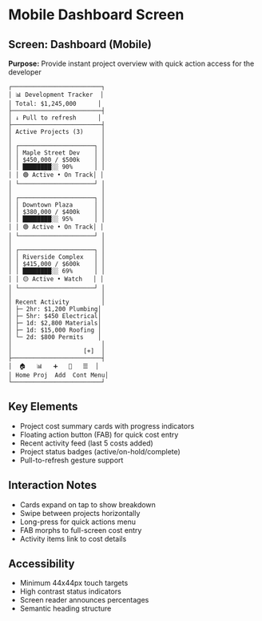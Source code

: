 # Mobile Dashboard Screen

## Screen: Dashboard (Mobile)
**Purpose:** Provide instant project overview with quick action access for the developer

```
┌─────────────────────────┐
│ 📊 Development Tracker  │
│ Total: $1,245,000      │
├─────────────────────────┤
│ ↓ Pull to refresh      │
├─────────────────────────┤
│ Active Projects (3)     │
│                         │
│ ┌─────────────────────┐ │
│ │ Maple Street Dev    │ │
│ │ $450,000 / $500k    │ │
│ │ ████████░░ 90%      │ │
│ │ 🟢 Active • On Track│ │
│ └─────────────────────┘ │
│                         │
│ ┌─────────────────────┐ │
│ │ Downtown Plaza      │ │
│ │ $380,000 / $400k    │ │
│ │ ████████░░ 95%      │ │
│ │ 🟢 Active • On Track│ │
│ └─────────────────────┘ │
│                         │
│ ┌─────────────────────┐ │
│ │ Riverside Complex   │ │
│ │ $415,000 / $600k    │ │
│ │ ████████░░ 69%      │ │
│ │ 🟡 Active • Watch   │ │
│ └─────────────────────┘ │
│                         │
│ Recent Activity         │
│ ├─ 2hr: $1,200 Plumbing│
│ ├─ 5hr: $450 Electrical│
│ ├─ 1d: $2,800 Materials│
│ ├─ 1d: $15,000 Roofing │
│ └─ 2d: $800 Permits    │
│                         │
│                    [+]  │
├─────────────────────────┤
│  🏠   📊   ➕   👥   ☰  │
│ Home Proj  Add  Cont Menu│
└─────────────────────────┘
```

## Key Elements
- Project cost summary cards with progress indicators
- Floating action button (FAB) for quick cost entry
- Recent activity feed (last 5 costs added)  
- Project status badges (active/on-hold/complete)
- Pull-to-refresh gesture support

## Interaction Notes
- Cards expand on tap to show breakdown
- Swipe between projects horizontally
- Long-press for quick actions menu
- FAB morphs to full-screen cost entry
- Activity items link to cost details

## Accessibility
- Minimum 44x44px touch targets
- High contrast status indicators
- Screen reader announces percentages
- Semantic heading structure